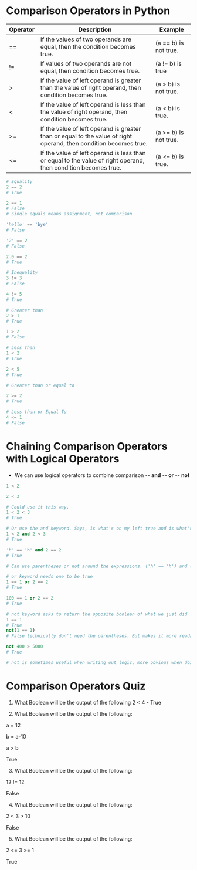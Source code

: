 # Comparison Operators in Python 

| Operator |	Description	| Example |
|-----------|----------------|---------|
|==|	If the values of two operands are equal, then the condition becomes true. |	(a == b) is not true. |
| !=|If values of two operands are not equal, then condition becomes true.	| (a != b) is true |
| >	|If the value of left operand is greater than the value of right operand, then condition becomes true.	| (a > b) is not true.|
|<	|If the value of left operand is less than the value of right operand, then condition becomes true.	|(a < b) is true.|
| >=	|If the value of left operand is greater than or equal to the value of right operand, then condition becomes true.	|(a >= b) is not true.|
|<=	|If the value of left operand is less than or equal to the value of right operand, then condition becomes true.	|(a <= b) is true.|

```python
# Equality 
2 == 2 
# True 

2 == 1
# False 
# Single equals means assignment, not comparison 

'hello' == 'bye' 
# False 

'2' == 2 
# False 

2.0 == 2 
# True 

# Inequality 
3 != 3 
# False 

4 != 5
# True 

# Greater than 
2 > 1 
# True 

1 > 2 
# False 

# Less Than 
1 < 2 
# True 

2 < 5 
# True 

# Greater than or equal to

2 >= 2 
# True 

# Less than or Equal To 
4 <= 1 
# False 
```

# Chaining Comparison Operators with Logical Operators 

- We can use logical operators to combine comparison 
-- **and** 
-- **or**
-- **not**

```python
1 < 2

2 < 3 

# Could use it this way. 
1 < 2 < 3 
# True 

# Or use the and keyword. Says, is what's on my left true and is what's on my right true 
1 < 2 and 2 < 3 
# True 

'h' == 'h' and 2 == 2
# True 

# Can use parentheses or not around the expressions. ('h' == 'h') and (2 == 2). All up to personal preference

# or keyword needs one to be true 
1 == 1 or 2 == 2
# True 

100 == 1 or 2 == 2
# True 

# not keyword asks to return the opposite boolean of what we just did 
1 == 1
# True 
not(1 == 1)
# False technically don't need the parentheses. But makes it more readable. 

not 400 > 5000
# True

# not is sometimes useful when writing out logic, more obvious when doing control flow. Sometimes bits and pieces of code become more readable with the not keyword instead of the bang operator 1=
```

# Comparison Operators Quiz
1. What Boolean will be the output of the following 2 < 4 - True 

2. What Boolean will be the output of the following:

a = 12

b = a-10

a > b 

True 

3. What Boolean will be the output of the following:

12 != 12

False 

4. What Boolean will be the output of the following:

2 < 3 > 10

False

5. What Boolean will be the output of the following:

2 <= 3 >= 1

True 